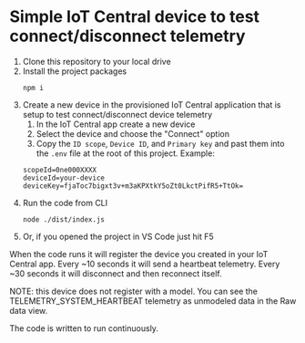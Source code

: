 # Simple IoT Central device to test connect/disconnect telemetry
1. Clone this repository to your local drive
1. Install the project packages
   ```
   npm i
   ```
1. Create a new device in the provisioned IoT Central application that is setup to test connect/disconnect device telemetry
   1. In the IoT Central app create a new device
   1. Select the device and choose the "Connect" option
   1. Copy the `ID scope`, `Device ID`, and `Primary key` and past them into the `.env` file at the root of this project. Example:
   ```
   scopeId=0ne000XXXX
   deviceId=your-device
   deviceKey=fjaToc7bigxt3v+m3aKPXtkY5oZt0LkctPifR5+TtOk=
   ```
1. Run the code from CLI
   ```
   node ./dist/index.js
   ```
1. Or, if you opened the project in VS Code just hit F5

When the code runs it will register the device you created in your IoT Central app. Every ~10 seconds it will send a heartbeat telemetry. Every ~30 seconds it will disconnect and then reconnect itself.

NOTE: this device does not register with a model. You can see the TELEMETRY_SYSTEM_HEARTBEAT telemetry as unmodeled data in the Raw data view.

The code is written to run continuously.
